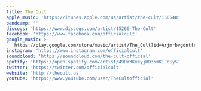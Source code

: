 ```yaml
---
title: The Cult
apple_music: 'https://itunes.apple.com/us/artist/the-cult/150548'
bandcamp: ''
discogs: 'https://www.discogs.com/artist/15266-The-Cult'
facebook: 'https://www.facebook.com/officialcult'
google_music: >-
   https://play.google.com/store/music/artist/The_Cult?id=Arjmrbvgdntfsxaldmcmc5ouvwy
instagram: 'https://www.instagram.com/officialcult'
soundcloud: 'https://soundcloud.com/the-cult-official'
spotify: 'https://open.spotify.com/artist/49DW3KvkyjHO35mK1JnSyS'
twitter: 'https://twitter.com/officialcult'
website: 'http://thecult.us'
youtube: 'https://www.youtube.com/user/TheCultofficial'
---
```

